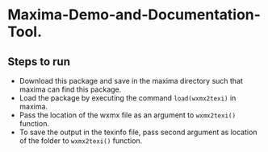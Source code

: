 # Maxima-Demo-and-Documentation-Tool.

## Steps to run
- Download this package and save in the maxima directory such that maxima can find this package.
- Load the package by executing the command ```load(wxmx2texi)``` in maxima. 
- Pass the location of the wxmx file as an argument to ```wxmx2texi()``` function.
- To save the output in the texinfo file, pass  second  argument as location of the folder to ```wxmx2texi()``` function. 

